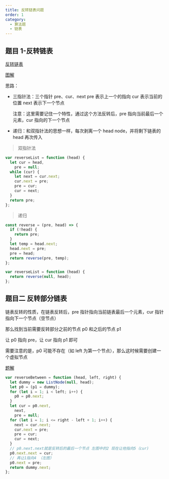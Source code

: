 ```yaml
---
title: 反转链表问题
order: 1
category:
  - 算法题
  - 链表
---
```


## 题目 1-反转链表

[反转链表](https://leetcode.cn/problems/reverse-linked-list/)

[图解](https://leetcode.cn/problems/reverse-linked-list/solutions/2361282/206-fan-zhuan-lian-biao-shuang-zhi-zhen-r1jel/)

思路：

- 三指针法：三个指针 pre、cur、next pre 表示上一个的指向 cur 表示当前的位置 next 表示下一个节点

  注意：这里需要记住一个特性，通过这个方法反转后，pre 指向当前最后一个元素，cur 指向的下一个节点

- 递归：和双指针法的思想一样，每次剥离一个 head node，并将剩下链表的 head 再次传入

> 双指针法

```js
var reverseList = function (head) {
  let cur = head,
    pre = null;
  while (cur) {
    let next = cur.next;
    cur.next = pre;
    pre = cur;
    cur = next;
  }
  return pre;
};
```

> 递归

```js
const reverse = (pre, head) => {
  if (!head) {
    return pre;
  }
  let temp = head.next;
  head.next = pre;
  pre = head;
  return reverse(pre, temp);
};

var reverseList = function (head) {
  return reverse(null, head);
};
```

## 题目二 反转部分链表

链表反转的性质，在链表反转后，pre 指针指向当前链表最后一个元素，cur 指针指向下一个节点（空节点）

那么找到当前需要反转部分之前的节点 p0 和之后的节点 p1

让 p0 指向 pre，让 cur 指向 p1 即可

需要注意的是，p0 可能不存在（如 left 为第一个节点），那么这时候需要创建一个虚拟节点

[题解](https://www.bilibili.com/video/BV1sd4y1x7KN/?spm_id_from=333.788&vd_source=850c21284431bb6037ff44c73d3ec8e8)

```js
var reverseBetween = function (head, left, right) {
  let dummy = new ListNode(null, head);
  let p0 = (p1 = dummy);
  for (let i = 1; i < left; i++) {
    p0 = p0.next;
  }
  let cur = p0.next,
    next,
    pre = null;
  for (let i = 1; i <= right - left + 1; i++) {
    next = cur.next;
    cur.next = pre;
    pre = cur;
    cur = next;
  }
  // p0.next.next就是反转后的最后一个节点 左图中的2 现在让他指向5（cur)
  p0.next.next = cur;
  // 再让1指向4 （左图）
  p0.next = pre;
  return dummy.next;
};
```
